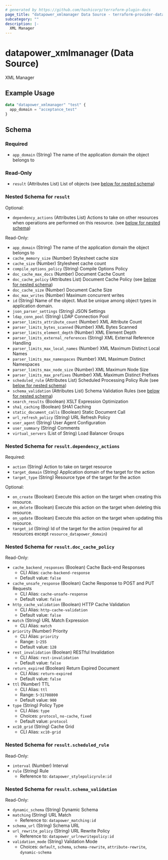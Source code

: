 ```yaml
---
# generated by https://github.com/hashicorp/terraform-plugin-docs
page_title: "datapower_xmlmanager Data Source - terraform-provider-datapower"
subcategory: ""
description: |-
  XML Manager
---
```


# datapower_xmlmanager (Data Source)

XML Manager

## Example Usage

```terraform
data "datapower_xmlmanager" "test" {
  app_domain = "acceptance_test"
}
```

<!-- schema generated by tfplugindocs -->
## Schema

### Required

- `app_domain` (String) The name of the application domain the object belongs to

### Read-Only

- `result` (Attributes List) List of objects (see [below for nested schema](#nestedatt--result))

<a id="nestedatt--result"></a>
### Nested Schema for `result`

Optional:

- `dependency_actions` (Attributes List) Actions to take on other resources when operations are performed on this resource. (see [below for nested schema](#nestedatt--result--dependency_actions))

Read-Only:

- `app_domain` (String) The name of the application domain the object belongs to
- `cache_memory_size` (Number) Stylesheet cache size
- `cache_size` (Number) Stylesheet cache count
- `compile_options_policy` (String) Compile Options Policy
- `doc_cache_max_docs` (Number) Document Cache Count
- `doc_cache_policy` (Attributes List) Document Cache Policy (see [below for nested schema](#nestedatt--result--doc_cache_policy))
- `doc_cache_size` (Number) Document Cache Size
- `doc_max_writes` (Number) Maximum concurrent writes
- `id` (String) Name of the object. Must be unique among object types in application domain.
- `json_parser_settings` (String) JSON Settings
- `ldap_conn_pool` (String) LDAP Connection Pool
- `parser_limits_attribute_count` (Number) XML Attribute Count
- `parser_limits_bytes_scanned` (Number) XML Bytes Scanned
- `parser_limits_element_depth` (Number) XML Element Depth
- `parser_limits_external_references` (String) XML External Reference Handling
- `parser_limits_max_local_names` (Number) XML Maximum Distinct Local Names
- `parser_limits_max_namespaces` (Number) XML Maximum Distinct Namespaces
- `parser_limits_max_node_size` (Number) XML Maximum Node Size
- `parser_limits_max_prefixes` (Number) XML Maximum Distinct Prefixes
- `scheduled_rule` (Attributes List) Scheduled Processing Policy Rule (see [below for nested schema](#nestedatt--result--scheduled_rule))
- `schema_validation` (Attributes List) Schema Validation Rules (see [below for nested schema](#nestedatt--result--schema_validation))
- `search_results` (Boolean) XSLT Expression Optimization
- `sha1_caching` (Boolean) SHA1 Caching
- `static_document_calls` (Boolean) Static Document Call
- `url_refresh_policy` (String) URL Refresh Policy
- `user_agent` (String) User Agent Configuration
- `user_summary` (String) Comments
- `virtual_servers` (List of String) Load Balancer Groups

<a id="nestedatt--result--dependency_actions"></a>
### Nested Schema for `result.dependency_actions`

Required:

- `action` (String) Action to take on target resource
- `target_domain` (String) Application domain of the target for the action
- `target_type` (String) Resource type of the target for the action

Optional:

- `on_create` (Boolean) Execute this action on the target when creating this resource.
- `on_delete` (Boolean) Execute this action on the target when deleting this resource.
- `on_update` (Boolean) Execute this action on the target when updating this resource.
- `target_id` (String) Id of the target for the action (required for all resources except `resource_datapower_domain`)


<a id="nestedatt--result--doc_cache_policy"></a>
### Nested Schema for `result.doc_cache_policy`

Read-Only:

- `cache_backend_responses` (Boolean) Cache Back-end Responses
  - CLI Alias: `cache-backend-response`
  - Default value: `false`
- `cache_unsafe_response` (Boolean) Cache Response to POST and PUT Requests
  - CLI Alias: `cache-unsafe-response`
  - Default value: `false`
- `http_cache_validation` (Boolean) HTTP Cache Validation
  - CLI Alias: `http-cache-validation`
  - Default value: `false`
- `match` (String) URL Match Expression
  - CLI Alias: `match`
- `priority` (Number) Priority
  - CLI Alias: `priority`
  - Range: `1`-`255`
  - Default value: `128`
- `rest_invalidation` (Boolean) RESTful Invalidation
  - CLI Alias: `rest-invalidation`
  - Default value: `false`
- `return_expired` (Boolean) Return Expired Document
  - CLI Alias: `return-expired`
  - Default value: `false`
- `ttl` (Number) TTL
  - CLI Alias: `ttl`
  - Range: `5`-`31708800`
  - Default value: `900`
- `type` (String) Policy Type
  - CLI Alias: `type`
  - Choices: `protocol`, `no-cache`, `fixed`
  - Default value: `protocol`
- `xc10_grid` (String) Cache Grid
  - CLI Alias: `xc10-grid`


<a id="nestedatt--result--scheduled_rule"></a>
### Nested Schema for `result.scheduled_rule`

Read-Only:

- `interval` (Number) Interval
- `rule` (String) Rule
  - Reference to: `datapower_stylepolicyrule:id`


<a id="nestedatt--result--schema_validation"></a>
### Nested Schema for `result.schema_validation`

Read-Only:

- `dynamic_schema` (String) Dynamic Schema
- `matching` (String) URL Match
  - Reference to: `datapower_matching:id`
- `schema_url` (String) Schema URL
- `url_rewrite_policy` (String) URL Rewrite Policy
  - Reference to: `datapower_urlrewritepolicy:id`
- `validation_mode` (String) Validation Mode
  - Choices: `default`, `schema`, `schema-rewrite`, `attribute-rewrite`, `dynamic-schema`
